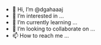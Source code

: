 - 👋 Hi, I’m @dgahaaaj
- 👀 I’m interested in ...
- 🌱 I’m currently learning ...
- 💞️ I’m looking to collaborate on ...
- 📫 How to reach me ...

<!---
dgahaaaj/dgahaaaj is a ✨ special ✨ repository because its `README.md` (this file) appears on your GitHub profile.
You can click the Preview link to take a look at your changes.
--->
